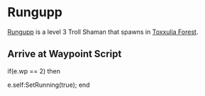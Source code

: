 # Rungupp



[Rungupp](/npc/38134) is a level 3 Troll Shaman that spawns in [Toxxulia Forest](/zone/38).



## Arrive at Waypoint Script

if(e.wp == 2) then


e.self:SetRunning(true);
end





